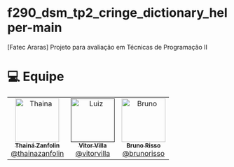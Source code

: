 # f290_dsm_tp2_cringe_dictionary_helper-main
[Fatec Araras] Projeto para avaliação em Técnicas de Programação II

# :computer: Equipe

<table>
  <tr>
    <td align="center">
      <a href="https://github.com/thainazanfolin">
        <img src="https://avatars.githubusercontent.com/u/102308025?v=4" width="100px;" alt="Thaina"/>
        <br />
        <sub>
          <b>Thainá Zanfolin</b>
        </sub>
       </a>
       <br />
       <a href="https://www.linkedin.com/in/thaina-zanfolin" title="Linkedin">@thainazanfolin</a> 
       <br />
    </td> 
    <td align="center">
      <a href="">
        <img src="https://avatars.githubusercontent.com/u/80797997?s=400&u=5af441f66e9dd8caf2df2eaefe2fc9f341b33302&v=4" width="100px;" alt="Luiz"/>
        <br />
        <sub>
          <b>Vitor Villa</b>
        </sub>
       </a>
       <br />
       <a href="https://www.linkedin.com/in/vitorvilla/" title="Linkedin">@vitorvilla</a>
       <br />
    </td>  
    <td align="center">
      <a href="https://github.com/BrunoRisso58">
        <img src="https://avatars.githubusercontent.com/u/81779127?v=4" width="100px;" alt="Bruno"/>
        <br />
        <sub>
          <b>Bruno Risso</b>
        </sub>
       </a>
       <br />
        <a href="https://www.linkedin.com/in/bruno-risso-923511203/" title="Linkedin">@brunorisso</a>                                                           
       <br />                                                                                                                                              
    </td>  
  </tr>
  </table>
